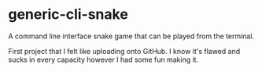 # generic-cli-snake
A command line interface snake game that can be played from the terminal.

First project that I felt like uploading onto GitHub. I know it's flawed and sucks in every capacity however I had some fun making it.
